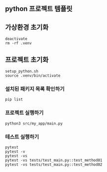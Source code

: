 ## python 프로젝트 템플릿

## 가상환경 초기화
```shell
deactivate
rm -rf .venv
```

## 프로젝트 초기화
```shell
setup_python.sh
source .venv/bin/activate
```

### 설치된 패키지 목록 확인하기
```shell
pip list
```

### 프로젝트 실행하기
```shell
python3 src/my_app/main.py
```

### 테스트 실행하기
```shell
pytest
pytest -v
pytest -vs
pytest -vs tests/test_main.py::test_method01
pytest -vs tests/test_main.py::test_method02
```
